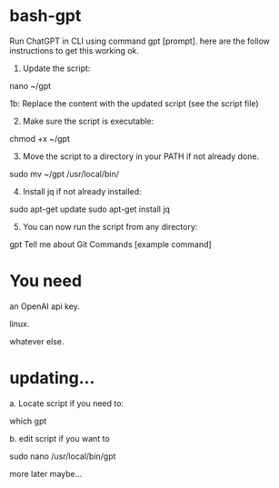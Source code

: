# bash-gpt
Run ChatGPT in CLI using command gpt [prompt]. here are the follow instructions to get this working ok. 

1. Update the script:

nano ~/gpt

1b: Replace the content with the updated script (see the script file)

2. Make sure the script is executable:

chmod +x ~/gpt

3. Move the script to a directory in your PATH if not already done. 

sudo mv ~/gpt /usr/local/bin/

4. Install jq if not already installed:

sudo apt-get update
sudo apt-get install jq

5. You can now run the script from any directory:

gpt Tell me about Git Commands [example command]

# You need

an OpenAI api key. 

linux. 

whatever else. 

# updating... 

a. Locate script if you need to: 

which gpt

b. edit script if you want to 

sudo nano /usr/local/bin/gpt

more later maybe... 
